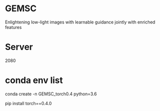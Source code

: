 # GEMSC
Enlightening low-light images with learnable guidance jointly with enriched features

# Server 
2080

# conda env list
conda create -n GEMSC_torch0.4 python=3.6

pip install torch==0.4.0
